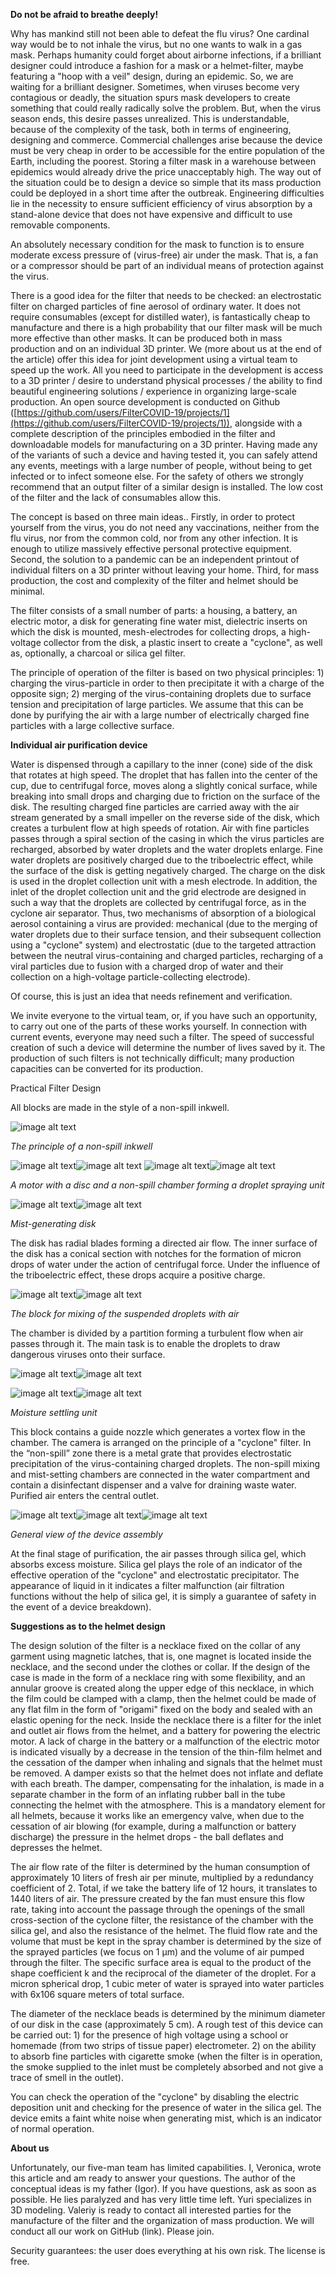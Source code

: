 ﻿**Do not be afraid to breathe deeply!**

Why has mankind still not been able to defeat the flu virus? One cardinal way would be to not inhale the virus, but no one wants to walk in a gas mask. Perhaps humanity could forget about airborne infections, if a brilliant designer could introduce a fashion for a mask or a helmet-filter, maybe featuring a "hoop with a veil" design, during an epidemic. So, we are waiting for a brilliant designer. Sometimes, when viruses become very contagious or deadly, the situation spurs mask developers to create something that could really radically solve the problem. But, when the virus season ends, this desire passes unrealized. This is understandable, because of the complexity of the task, both in terms of engineering, designing and commerce. Commercial challenges arise because the device must be very cheap in order to be accessible for the entire population of the Earth, including the poorest. Storing a filter mask in a warehouse between epidemics would already drive the price unacceptably high. The way out of the situation could be to design a device so simple that its mass production could be deployed in a short time after the outbreak. Engineering difficulties lie in the necessity to ensure sufficient efficiency of virus absorption by a stand-alone device that does not have expensive and difficult to use removable components.

An absolutely necessary condition for the mask to function is to ensure moderate excess pressure of  (virus-free) air under the mask. That is,  a fan or a compressor should be part of an individual means of protection against the virus.

There is a good idea for the filter that needs to be checked: an electrostatic filter on charged particles of fine aerosol of ordinary water. It does not require consumables (except for distilled water), is fantastically cheap to manufacture and there is a high probability that our filter mask will be much more effective than other masks. It can be produced both in mass production and on an individual 3D printer. We (more about us at the end of the article) offer this idea for joint development using a virtual team to speed up the work. All you need to participate in the development is access to a 3D printer / desire to understand physical processes / the ability to find beautiful engineering solutions / experience in organizing large-scale production. An open source development is conducted on Github ([https://github.com/users/FilterCOVID-19/projects/1](https://github.com/users/FilterCOVID-19/projects/1)), alongside with a complete description of the principles embodied in the filter and downloadable models for manufacturing on a 3D printer. Having made any of the variants of such a device and having tested it, you can safely attend any events, meetings with a large number of people, without being to get infected or to infect someone else. For the safety of others we strongly recommend that an output filter of a similar design is installed. The low cost of the filter and the lack of consumables allow this. 

The concept is based on three main ideas.. Firstly, in order to protect yourself from the virus, you do not need any vaccinations, neither from the flu virus, nor from the common cold, nor from any other infection. It is enough to utilize massively effective personal protective equipment. Second, the solution to a pandemic can be an independent printout of individual filters on a 3D printer without leaving your home. Third, for mass production, the cost and complexity of the filter and helmet should be minimal.

The filter consists of a small number of parts: a housing, a battery, an electric motor, a disk for generating fine water mist, dielectric inserts on which the disk is mounted, mesh-electrodes for collecting drops, a high-voltage collector from the disk, a plastic insert to create a "cyclone", as well as, optionally, a charcoal or silica gel filter.

The principle of operation of the filter is based on two physical principles: 1) charging the virus-particle in order to then precipitate it with a charge of the opposite sign; 2) merging of the virus-containing droplets due to surface tension and precipitation of large particles. We assume that this can be done by purifying the air with a large number of electrically charged fine particles with a large collective surface.

**Individual air purification device**

Water is dispensed through a capillary to the inner (cone) side of the disk that rotates at high speed. The droplet that has fallen into the center of the cup, due to centrifugal force, moves along a slightly conical surface, while breaking into small drops and charging due to friction on the surface of the disk. The resulting charged fine particles are carried away with the air stream generated by a small impeller on the reverse side of the disk, which creates a turbulent flow at high speeds of rotation. Air with fine particles passes through a spiral section of the casing in which the virus particles are recharged, absorbed by water droplets and the water droplets enlarge. Fine water droplets are positively charged due to the triboelectric effect, while the surface of the disk is getting negatively charged. The charge on the disk is used in the droplet collection unit with a mesh electrode. In addition, the inlet of the droplet collection unit and the grid electrode are designed in such a way that the droplets are collected by centrifugal force, as in the cyclone air separator. Thus, two mechanisms of absorption of a biological aerosol containing a virus are provided: mechanical (due to the merging of water droplets due to their surface tension, and their subsequent collection using a "cyclone" system) and electrostatic (due to the targeted attraction between the neutral virus-containing and charged particles, recharging of a viral particles due to fusion with a charged drop of water and their collection on a high-voltage particle-collecting electrode).

Of course, this is just an idea that needs refinement and verification.

We invite everyone to the virtual team, or, if you have such an opportunity, to carry out one of the parts of these works yourself. In connection with current events, everyone may need such a filter. The speed of successful creation of such a device will determine the number of lives saved by it. The production of such filters is not technically difficult; many production capacities can be converted for its production.

Practical Filter Design

All blocks are made in the style of a non-spill inkwell.

![image alt text](image_17.png)

*The principle of a non-spill inkwell*

![image alt text](image_18.png)![image alt text](image_19.png) ![image alt text](image_20.png)![image alt text](image_21.png)

*A motor with a disc and a non-spill chamber forming a droplet spraying unit*

![image alt text](image_22.png)![image alt text](image_23.png)

*Mist-generating disk*

The disk has radial blades forming a directed air flow. The inner surface of the disk has a conical section with notches for the formation of micron drops of water under the action of centrifugal force. Under the influence of the triboelectric effect, these drops acquire a positive charge.

![image alt text](image_24.png)![image alt text](image_25.png)

*The block for mixing of the suspended droplets with air*

The chamber is divided by a partition forming a turbulent flow when air passes through it. The main task is to enable the droplets to draw dangerous viruses onto their surface.

![image alt text](image_26.png)![image alt text](image_27.png)

![image alt text](image_28.png)![image alt text](image_29.png)

*Moisture settling unit*

This block contains a guide nozzle which generates a vortex flow in the chamber. The camera is arranged on the principle of a "cyclone" filter. In the “non-spill” zone there is a metal grate that provides electrostatic precipitation of the virus-containing charged droplets. The non-spill mixing and mist-setting chambers are connected in the water compartment and contain a disinfectant dispenser and a valve for draining waste water. Purified air enters the central outlet.

![image alt text](image_30.png)![image alt text](image_31.png)![image alt text](image_32.png)

*General view of the device assembly*

At the final stage of purification, the air passes through silica gel, which absorbs excess moisture. Silica gel plays the role of an indicator of the effective operation of the "cyclone" and electrostatic precipitator. The appearance of liquid in it indicates a filter malfunction (air filtration functions without the help of silica gel, it is simply a guarantee of safety in the event of a device breakdown).

**Suggestions as to the helmet design**

The design solution of the filter is a necklace fixed on the collar of any garment using magnetic latches, that is, one magnet is located inside the necklace, and the second under the clothes or collar. If the design of the case is made in the form of a necklace ring with some flexibility, and an annular groove is created along the upper edge of this necklace, in which the film could be clamped with a clamp, then the helmet could be made of any flat film in the form of "origami" fixed on the body and sealed with an elastic opening for the neck. Inside the necklace there is a filter for the inlet and outlet air flows from the helmet, and a battery for powering the electric motor. A lack of charge in the battery or a malfunction of the electric motor is indicated visually by a decrease in the tension of the thin-film helmet and the cessation of the damper when inhaling and signals that the helmet must be removed. A damper exists so that the helmet does not inflate and deflate with each breath. The damper, compensating for the inhalation, is made in a separate chamber in the form of an inflating rubber ball in the tube connecting the helmet with the atmosphere. This is a mandatory element for all helmets, because it works like an emergency valve, when due to the cessation of air blowing (for example, during a malfunction or battery discharge) the pressure in the helmet drops - the ball deflates and depresses the helmet.

The air flow rate of the filter is determined by the human consumption of approximately 10 liters of fresh air per minute, multiplied by a redundancy coefficient of 2. Total, if we take the battery life of 12 hours, it translates to 1440 liters of air. The pressure created by the fan must ensure this flow rate, taking into account the passage through the openings of the small cross-section of the cyclone filter, the resistance of the chamber with the silica gel, and also the resistance of the helmet. The fluid flow rate and the volume that must be kept in the spray chamber is determined by the size of the sprayed particles (we focus on 1 μm) and the volume of air pumped through the filter. The specific surface area is equal to the product of the shape coefficient k and the reciprocal of the diameter of the droplet. For a micron spherical drop, 1 cubic meter of water is sprayed into water particles with 6x106 square meters of total surface.

The diameter of the necklace beads is determined by the minimum diameter of our disk in the case (approximately 5 cm). A rough test of this device can be carried out: 1) for the presence of high voltage using a school or homemade (from two strips of tissue paper) electrometer. 2) on the ability to absorb fine particles with cigarette smoke (when the filter is in operation, the smoke supplied to the inlet must be completely absorbed and not give a trace of smell in the outlet).

You can check the operation of the "cyclone" by disabling the electric deposition unit and checking for the presence of water in the silica gel. The device emits a faint white noise when generating mist, which is an indicator of normal operation.

**About us**

Unfortunately, our five-man team has limited capabilities. I, Veronica, wrote this article and am ready to answer your questions. The author of the conceptual ideas is my father (Igor). If you have questions, ask as soon as possible. He lies paralyzed and has very little time left.  Yuri specializes in 3D modeling. Valeriy is ready to contact all interested parties for the manufacture of the filter and the organization of mass production. We will conduct all our work on GitHub (link). Please join.

Security guarantees: the user does everything at his own risk. The license is free.

